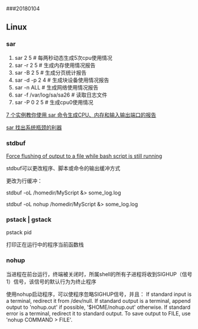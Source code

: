 ###20180104

## Linux

### sar

1. sar 2 5                  # 每两秒动态生成5次cpu使用情况
2. sar -r 2 5               # 生成内存使用情况报告
3. sar -B 2 5               # 生成分页统计报告
4. sar -d -p 2 4            # 生成块设备使用情况报告
5. sar -n ALL               # 生成网络使用情况报告
6. sar -f /var/log/sa/sa26  # 读取日志文件
7. sar -P 0 2 5             # 生成cpu0使用情况

[7 个实例教你使用 sar 命令生成CPU、内存和输入输出端口的报告](https://linuxstory.org/generate-cpu-memory-io-report-sar-command/)

[sar 找出系统瓶颈的利器](http://linuxtools-rst.readthedocs.io/zh_CN/latest/tool/sar.html)


### stdbuf

[Force flushing of output to a file while bash script is still running](https://stackoverflow.com/questions/1429951/force-flushing-of-output-to-a-file-while-bash-script-is-still-running)

stdbuf可以更改程序、脚本或命令的输出缓冲方式

更改为行缓冲：

stdbuf -oL /homedir/MyScript &> some_log.log

stdbuf -oL nohup /homedir/MyScript &> some_log.log



### pstack | gstack

pstack pid

打印正在运行中的程序当前函数栈



### nohup

当进程在前台运行，终端被关闭时，所属shell的所有子进程将收到SIGHUP（信号1）信号，该信号的默认行为为终止程序

使用nohup启动程序，可以使程序忽略SIGHUP信号，并且：
If standard input is a terminal, redirect it from /dev/null. If standard output is a terminal, append output to 'nohup.out' if possible, '$HOME/nohup.out' otherwise. If standard error is a terminal, redirect it to standard output. To save output to FILE, use 'nohup COMMAND > FILE'.


